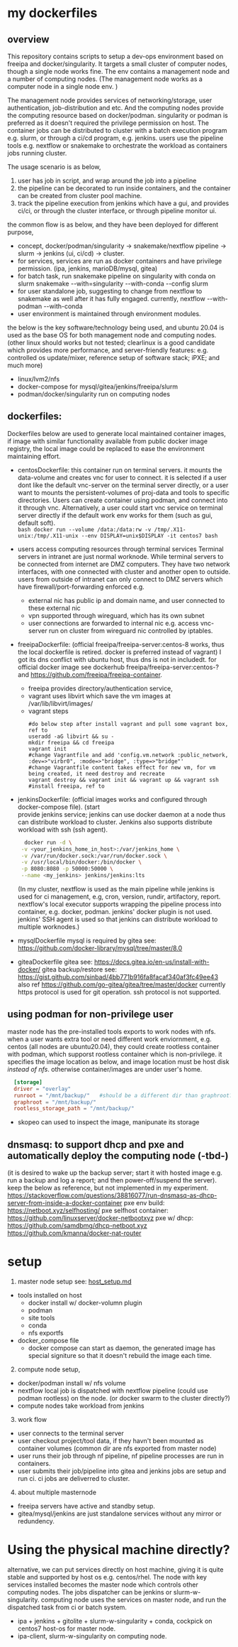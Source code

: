 # my dockerfiles

## overview
This repository contains scripts to setup a dev-ops environment based on freeipa and docker/singularity. It targets a small cluster of computer nodes,
though a single node works fine. The env contains a management node and a number of computing nodes. (The management node works as a computer node
in a single node env. )

The management node provides services of networking/storage, user authentication, job-distribution and etc.  And the computing nodes provide the computing resource 
based on docker/podman. singularity or podman is preferred as it doesn't required the privilege permission on host. The container jobs can be distributed to cluster with a batch execution program e.g. slurm, or through a ci/cd program, e.g. jenkins. users use the pipeline tools e.g. nextflow or snakemake to orchestrate the workload as containers jobs running cluster.

The usage scenario is as below, 
  1) user has job in script, and wrap around the job into a pipeline
  2) the pipeline can be decorated to run inside containers,  and the container can be created from cluster pool machine.
  3) track the pipeline execution from jenkins which have a gui, and provides ci/ci, or through the cluster interface, or through pipeline monitor ui.

the common flow is as below, and they have been deployed for different purpose,
- concept,
  docker/podman/singularity -> snakemake/nextflow pipeline -> slurm -> jenkins (ui, ci/cd) -> cluster.
- for services,
  services are run as docker containers and have privilege permission. (ipa, jenkins, marioDB/mysql, gitea)
- for batch task, run snakemake pipeline on singularity with conda on slurm 
  snakemake --with=singularity --with-conda --config slurm  
- for user standalone job, suggesting to change from nextflow to snakemake as well after it has fully engaged. currently,
  nextflow --with-podman --with-conda 
- user environment is maintained through environment modules.


the below is the key software/technology being used, and ubuntu 20.04 is used as the base OS for both management node and computing nodes.
(other linux should works but not tested; clearlinux is a good candidate which provides more performance, and server-friendly features: e.g. controlled os update/mixer,
 reference setup of software stack; iPXE; and much more) 
- linux/lvm2/nfs
- docker-compose for mysql/gitea/jenkins/freeipa/slurm
- podman/docker/singularity run on computing nodes

## dockerfiles: 
Dockerfiles below are used to generate local maintained container images, if image with similar functionality available from public docker image registry, the local
image could be replaced to ease the environment maintaining effort. 

- centosDockerfile: 
this container run on terminal servers. it mounts the data-volume and creates vnc for user to connect. it is selected if a user dont like the default vnc-server on the terminal server directly, or a user want to mounts the persistent-volumes of proj-data and tools to specific directories. Users can create container using podman, and connect into it through vnc. Alternatively, a user could start vnc service on terminal server directly if the default work env works for them (such as gui, default soft).  
      ```bash
        docker run --volume /data:/data:rw -v /tmp/.X11-unix:/tmp/.X11-unix --env DISPLAY=unix$DISPLAY -it centos7 bash
      ```
- users access computing resources through terminal services
Terminal servers in intranet are just normal worknode.  While terminal servers to be connected from internet are DMZ computers. They have two network interfaces, with one connected with cluster and another open to outside. users from outside of intranet can only connect to DMZ servers which have firewall/port-forwarding enforced e.g.
   - external nic has public ip and domain name, and user connected to these external nic
   - vpn supported through wireguard, which has its own subnet
   - user connections are forwarded to internal nic e.g. access vnc-server run on cluster from wireguard nic controlled by iptables.

- freeipaDockerfile:  (official freeipa/freeipa-server:centos-8 works, thus the local dockerfile is retired. docker is preferred instead of vagrant)
I got its dns conflict with ubuntu host, thus dns is not in includedt. for official docker image see dockerhub freeipa/freeipa-server:centos-? and https://github.com/freeipa/freeipa-container. 
  - freeipa provides directory/authentication service,
  - vagrant uses libvirt which save the vm images at /var/lib/libvirt/images/
  - vagrant steps
    ```
    #do below step after install vagrant and pull some vagrant box, ref to 
    useradd -aG libvirt && su -
    mkdir freeipa && cd freeipa
    vagrant init
    #change Vagrantfile and add 'config.vm.network :public_network, :dev=>"virbr0", :mode=>"bridge", :type=>"bridge"'
    #change Vagrantfile content takes effect for new vm, for vm being created, it need destroy and recreate
    vagrant destroy && vagrant init && vagrant up && vagrant ssh  
    #install freeipa, ref to
    ```

- jenkinsDockerfile: (official images works and configured through docker-compose file).
(start  
provide jenkins service; jenkins can use docker daemon at a node thus can distribute workload to cluster. Jenkins also supports distribute workload with ssh (ssh agent).
   ```bash
     docker run -d \
    -v <your_jenkins_home_in_host>:/var/jenkins_home \
    -v /var/run/docker.sock:/var/run/docker.sock \
    -v /usr/local/bin/docker:/bin/docker \
    -p 8080:8080 -p 50000:50000 \
    --name <my_jenkins> jenkins/jenkins:lts
  ```
  (In my cluster, nextflow is used as the main pipeline while jenkins is used for ci management, e.g, cron, version, rundir, artifactory, report. nextflow's local executor supports wrapping the pipeline process into container, e.g. docker, podman. jenkins' docker plugin is not used. jenkins' SSH agent is used so that jenkins can distribute workload to multiple worknodes.)
  
- mysqlDockerfile
mysql is required by gitea see: https://github.com/docker-library/mysql/tree/master/8.0

- giteaDockerfile
  gitea see: https://docs.gitea.io/en-us/install-with-docker/
  gitea backup/restore see: https://gist.github.com/sinbad/4bb771b916fa8facaf340af3fc49ee43
  also ref https://github.com/go-gitea/gitea/tree/master/docker
  currently https protocol is used for git operation. ssh protocol is not supported.
  
## using podman for non-privilege user
master node has the pre-installed tools exports to work nodes with nfs. when a user wants extra tool or need different work enviornment, e.g. centos (all nodes are ubuntu20.04), they could create rootless container with podman, which supporst rootless container which is non-privilege.  it specifies the image location as below,  and image location must be host disk *instead of nfs*. otherwise container/images are under user's home.
  ```toml
    [storage]
    driver = "overlay"
    runroot = "/mnt/backup/"   #should be a different dir than graphroot??
    graphroot = "/mnt/backup/" 
    rootless_storage_path = "/mnt/backup/"
  ```
- skopeo can used to inspect the image, manipunate its storage
  
## dnsmasq: to support dhcp and pxe and automatically deploy the computing node (-tbd-) 
  (it is desired to wake up the backup server; start it with hosted image e.g. run a backup and log a report; and then power-off/suspend the server).
  keep the below as reference, but not implemented in my experiment. 
  https://stackoverflow.com/questions/38816077/run-dnsmasq-as-dhcp-server-from-inside-a-docker-container
  pxe env build:  https://netboot.xyz/selfhosting/
  pxe selfhost container: https://github.com/linuxserver/docker-netbootxyz
  pxe w/ dhcp: https://github.com/samdbmg/dhcp-netboot.xyz https://github.com/kmanna/docker-nat-router
  
# setup
1. master node setup see: [host_setup.md](host_setup.md)
  - tools installed on host
    - docker install w/ docker-volumn plugin
    - podman
    - site tools 
    - conda
    - nfs exportfs
  - docker_compose file
    - docker compose can start as daemon, the generated image has special signiture so that it doesn't rebuild the image each time.
    
2. compute node setup,
  - docker/podman install w/ nfs volume
  - nextflow 
    local job is dispatched with nextflow pipeline (could use podman rootless) on the node. (or docker swarm to the cluster directly?)
  - compute nodes take workload from jenkins
    
3. work flow
  - user connects to the terminal server
  - user checkout project/tool data, if they havn't been mounted as container volumes (common dir are nfs exported from master node)
  - user runs their job through nf pipeline, nf pipeline processes are run in containers.
  - user submits their job/pipeline into gitea and jenkins jobs are setup and run ci. ci jobs are deliverred to cluster.

4. about multiple masternode 
  - freeipa servers have active and standby setup.
  - gitea/mysql/jenkins are just standalone services without any mirror or redundency.

# Using the physical machine directly?
  alternative, we can put services directly on host machine, giving it is quite stable and supported by host os e.g. centos/rhel. 
  The node with key services installed becomes the master node which controls other computing nodes. The jobs dispatcher can be jenkins or slurm-w-singularity. computing node uses the services on master node, and run the dispatched task from ci or batch system. 
  - ipa + jenkins + gitolite + slurm-w-singularity + conda, cockpick on centos7 host-os for master node.
  - ipa-client, slurm-w-singularity on computing node. 
